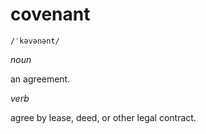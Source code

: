 covenant
========

`/ˈkəvənənt/`

*noun*

an agreement.

*verb*

agree by lease, deed, or other legal contract.
